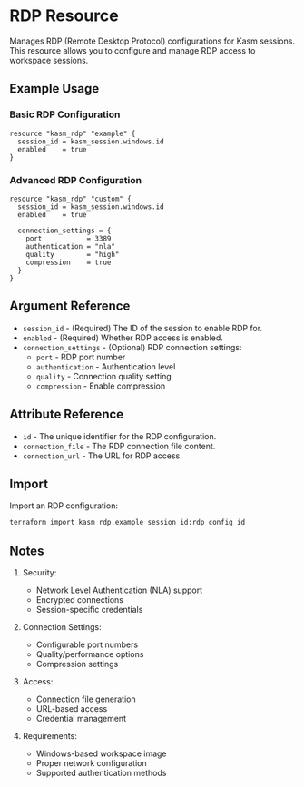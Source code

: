 # RDP Resource

Manages RDP (Remote Desktop Protocol) configurations for Kasm sessions. This resource allows you to configure and manage RDP access to workspace sessions.

## Example Usage

### Basic RDP Configuration
```hcl
resource "kasm_rdp" "example" {
  session_id = kasm_session.windows.id
  enabled    = true
}
```

### Advanced RDP Configuration
```hcl
resource "kasm_rdp" "custom" {
  session_id = kasm_session.windows.id
  enabled    = true

  connection_settings = {
    port           = 3389
    authentication = "nla"
    quality        = "high"
    compression    = true
  }
}
```

## Argument Reference

* `session_id` - (Required) The ID of the session to enable RDP for.
* `enabled` - (Required) Whether RDP access is enabled.
* `connection_settings` - (Optional) RDP connection settings:
  * `port` - RDP port number
  * `authentication` - Authentication level
  * `quality` - Connection quality setting
  * `compression` - Enable compression

## Attribute Reference

* `id` - The unique identifier for the RDP configuration.
* `connection_file` - The RDP connection file content.
* `connection_url` - The URL for RDP access.

## Import

Import an RDP configuration:

```bash
terraform import kasm_rdp.example session_id:rdp_config_id
```

## Notes

1. Security:
   - Network Level Authentication (NLA) support
   - Encrypted connections
   - Session-specific credentials

2. Connection Settings:
   - Configurable port numbers
   - Quality/performance options
   - Compression settings

3. Access:
   - Connection file generation
   - URL-based access
   - Credential management

4. Requirements:
   - Windows-based workspace image
   - Proper network configuration
   - Supported authentication methods

